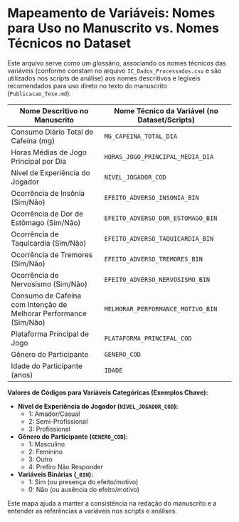 # Mapeamento de Variáveis: Nomes para Uso no Manuscrito vs. Nomes Técnicos no Dataset

Este arquivo serve como um glossário, associando os nomes técnicos das variáveis (conforme constam no arquivo `IC_Dados_Processados.csv` e são utilizados nos scripts de análise) aos nomes descritivos e legíveis recomendados para uso direto no texto do manuscrito (`Publicacao_Tese.md`).

| Nome Descritivo no Manuscrito                                  | Nome Técnico da Variável (no Dataset/Scripts) |
|----------------------------------------------------------------|-----------------------------------------------|
| Consumo Diário Total de Cafeína (mg)                           | `MG_CAFEINA_TOTAL_DIA`                          |
| Horas Médias de Jogo Principal por Dia                         | `HORAS_JOGO_PRINCIPAL_MEDIA_DIA`                |
| Nível de Experiência do Jogador                                | `NIVEL_JOGADOR_COD`                           |
| Ocorrência de Insônia (Sim/Não)                                | `EFEITO_ADVERSO_INSONIA_BIN`                  |
| Ocorrência de Dor de Estômago (Sim/Não)                        | `EFEITO_ADVERSO_DOR_ESTOMAGO_BIN`             |
| Ocorrência de Taquicardia (Sim/Não)                            | `EFEITO_ADVERSO_TAQUICARDIA_BIN`              |
| Ocorrência de Tremores (Sim/Não)                               | `EFEITO_ADVERSO_TREMORES_BIN`                 |
| Ocorrência de Nervosismo (Sim/Não)                             | `EFEITO_ADVERSO_NERVOSISMO_BIN`               |
| Consumo de Cafeína com Intenção de Melhorar Performance (Sim/Não) | `MELHORAR_PERFORMANCE_MOTIVO_BIN`             |
| Plataforma Principal de Jogo                                   | `PLATAFORMA_PRINCIPAL_COD`                    |
| Gênero do Participante                                         | `GENERO_COD`                                  |
| Idade do Participante (anos)                                   | `IDADE`                                       |

**Valores de Códigos para Variáveis Categóricas (Exemplos Chave):**

*   **Nível de Experiência do Jogador (`NIVEL_JOGADOR_COD`):**
    *   1: Amador/Casual
    *   2: Semi-Profissional
    *   3: Profissional
*   **Gênero do Participante (`GENERO_COD`):**
    *   1: Masculino
    *   2: Feminino
    *   3: Outro
    *   4: Prefiro Não Responder
*   **Variáveis Binárias (`_BIN`):**
    *   1: Sim (ou presença do efeito/motivo)
    *   0: Não (ou ausência do efeito/motivo)

Este mapa ajuda a manter a consistência na redação do manuscrito e a entender as referências a variáveis nos scripts e análises. 